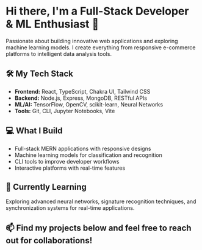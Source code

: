 # Hi there, I'm a Full-Stack Developer & ML Enthusiast 👋

Passionate about building innovative web applications and exploring machine learning models. I create everything from responsive e-commerce platforms to intelligent data analysis tools.

## 🛠️ My Tech Stack
- **Frontend:** React, TypeScript, Chakra UI, Tailwind CSS
- **Backend:** Node.js, Express, MongoDB, RESTful APIs
- **ML/AI:** TensorFlow, OpenCV, scikit-learn, Neural Networks
- **Tools:** Git, CLI, Jupyter Notebooks, Vite

## 💻 What I Build
- Full-stack MERN applications with responsive designs
- Machine learning models for classification and recognition
- CLI tools to improve developer workflows
- Interactive platforms with real-time features

## 🌱 Currently Learning
Exploring advanced neural networks, signature recognition techniques, and synchronization systems for real-time applications.

## 📫 Find my projects below and feel free to reach out for collaborations!
